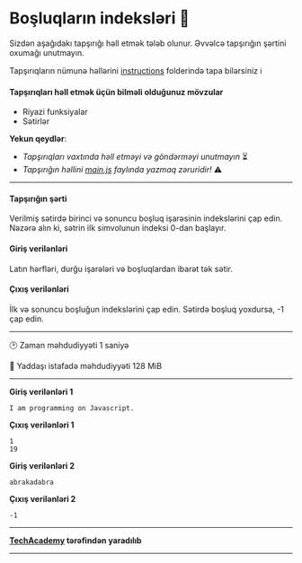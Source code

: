 # Boşluqların indeksləri 🎯

Sizdən aşağıdakı tapşırığı həll etmək tələb olunur. Əvvəlcə tapşırığın şərtini oxumağı unutmayın.

Tapşırıqların nümunə həllərini [instructions](../instructions) folderində tapa bilərsiniz :information_source:

#### Tapşırıqları həll etmək üçün bilməli olduğunuz mövzular

* Riyazi funksiyalar
* Sətirlər

**Yekun qeydlər**: 

* *Tapşırıqları vaxtında həll etməyi və göndərməyi unutmayın* ⏳
* *Tapşırığın həllini [main.js](./main.js) faylında yazmaq zəruridir!* :warning:

---

#### Tapşırığın şərti

Verilmiş sətirdə birinci və sonuncu boşluq işarəsinin indekslərini çap edin. Nəzərə alın ki, sətrin ilk simvolunun indeksi 0-dan başlayır.


#### Giriş verilənləri
Latın hərfləri, durğu işarələri və boşluqlardan ibarət tək sətir.


#### Çıxış verilənləri
İlk və sonuncu boşluğun indekslərini çap edin. Sətirdə boşluq yoxdursa, -1 çap edin.


---

:clock2: Zaman məhdudiyyəti 1 saniyə

:floppy_disk: Yaddaşı istafadə məhdudiyyəti 128 MiB

---

**Giriş verilənləri 1** 

```
I am programming on Javascript.
```

**Çıxış verilənləri 1**

```
1
19
```


**Giriş verilənləri 2** 

```
abrakadabra
```

**Çıxış verilənləri 2**

```
-1
```

---

**[TechAcademy](https://www.tech.edu.az/) tərəfindən yaradılıb**

---
